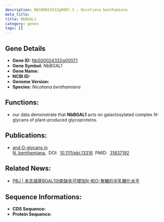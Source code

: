 ```yaml
---
description: NbS00024332g0007.1 ; Nicotiana benthamiana
meta_title:
title: NbBGAL1
category: genes
tags: []
---
```


## Gene Details
- **Gene ID:**	[NbS00024332g0007.1](NbS00024332g0007.1)
- **Gene Symbol:** NbBGAL1
- **Gene Name:** 
- **NCBI ID:** [](https://www.ncbi.nlm.nih.gov/gene/?term=)
- **Genome Version:** []()
- **Species:** *Nicotiana benthamiana*

## Functions:
   - our data demonstrate that **NbBGAL1** acts on galactosylated complex N-glycans of plant-produced glycoproteins.

## Publications:
   - [and O-glycans in N. benthamiana.]( https://onlinelibrary.wiley.com/doi/10.1111/pbi.13316)&nbsp;&nbsp;DOI:&nbsp;&nbsp;[10.1111/pbi.13316](https://onlinelibrary.wiley.com/doi/10.1111/pbi.13316)&nbsp;&nbsp;PMID:&nbsp;&nbsp;[31837192](https://pubmed.ncbi.nlm.nih.gov/31837192/)

## Related News:
   - [PBJ | 本氏烟草BGAL1功能缺失可增加N-和O-聚糖的半乳糖化水平](https://mp.weixin.qq.com/s?__biz=Mzg3MDEwNDEyMg==&mid=2247486646&idx=1&sn=909410ff568db75d490c9c4e14a06791&chksm=ce93a1e3f9e428f52b5f1d3f0c6eb2b835f1b1e47f348b0360d669a29288cf764b0787fb59db&scene=27#wechat_redirect)

## Sequence Informations:
- **CDS Sequence:**
- **Protein Sequence:**
